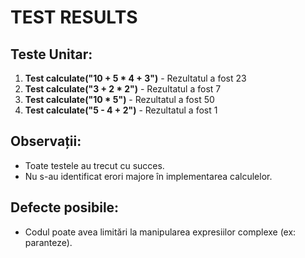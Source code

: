 # TEST RESULTS

## Teste Unitar:
1. **Test calculate("10 + 5 * 4 + 3")** - Rezultatul a fost 23
2. **Test calculate("3 + 2 * 2")** - Rezultatul a fost 7
3. **Test calculate("10 * 5")** - Rezultatul a fost 50
4. **Test calculate("5 - 4 + 2")** - Rezultatul a fost 1

## Observații:
- Toate testele au trecut cu succes.
- Nu s-au identificat erori majore în implementarea calculelor.

## Defecte posibile:
- Codul poate avea limitări la manipularea expresiilor complexe (ex: paranteze).
